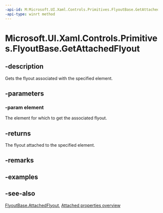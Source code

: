 ```yaml
---
-api-id: M:Microsoft.UI.Xaml.Controls.Primitives.FlyoutBase.GetAttachedFlyout(Microsoft.UI.Xaml.FrameworkElement)
-api-type: winrt method
---
```


<!-- Method syntax
public Windows.UI.Xaml.Controls.Primitives.FlyoutBase GetAttachedFlyout(Windows.UI.Xaml.FrameworkElement element)
-->

# Microsoft.UI.Xaml.Controls.Primitives.FlyoutBase.GetAttachedFlyout

## -description
Gets the flyout associated with the specified element.

## -parameters
### -param element
The element for which to get the associated flyout.

## -returns
The flyout attached to the specified element.

## -remarks

## -examples

## -see-also

[FlyoutBase.AttachedFlyout](flyoutbase_attachedflyout.md), [Attached properties overview](/windows/uwp/xaml-platform/attached-properties-overview)
